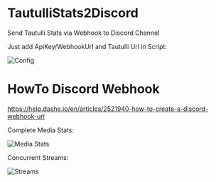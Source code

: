 # TautulliStats2Discord
Send Tautulli Stats via Webhook to Discord Channel

Just add ApiKey/WebhookUrl and Tautulli Url in Script:

![Config](https://i.imgur.com/HYkyJHs.png)

# HowTo Discord Webhook 
https://help.dashe.io/en/articles/2521940-how-to-create-a-discord-webhook-url

Complete Media Stats:

![Media Stats](https://i.imgur.com/bWzEEUJ.png)


Concurrent Streams:

![Streams](https://i.imgur.com/IKQxQwo.png)

